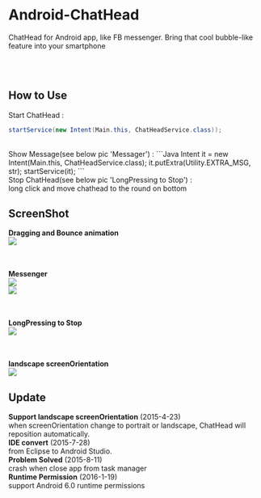 Android-ChatHead
===========

ChatHead for Android app, like FB messenger.
Bring that cool bubble-like feature into your smartphone

<br/><br/>

How to Use
-----------
Start ChatHead :
```Java
startService(new Intent(Main.this, ChatHeadService.class));
```
<br/>
Show Message(see below pic 'Messager') :
```Java
Intent it = new Intent(Main.this, ChatHeadService.class);
it.putExtra(Utility.EXTRA_MSG, str);
startService(it);
```
<br/>
Stop ChatHead(see below pic 'LongPressing to Stop') :<br/>
long click and move chathead to the round on bottom


ScreenShot
-----------
**Dragging and Bounce animation**<br/>
![](app/src/main/assets/drag.png)

<br/><br/>
**Messenger**<br/>
![](app/src/main/assets/messenger1.png)
<br/>
![](app/src/main/assets/messenger2.png)

<br/><br/>
**LongPressing to Stop**<br/>
![](app/src/main/assets/pic_delete.png)

<br/><br/>
**landscape screenOrientation**<br/>
![](app/src/main/assets/landscape.png)

Update
-----------
**Support landscape screenOrientation** (2015-4-23)<br/>
when screenOrientation change to portrait or landscape, ChatHead will reposition automatically.
<br/>
**IDE convert** (2015-7-28)<br/>
from Eclipse to Android Studio.
<br/>
**Problem Solved** (2015-8-11)<br/>
crash when close app from task manager
<br/>
**Runtime Permission** (2016-1-19)<br/>
support Android 6.0 runtime permissions

